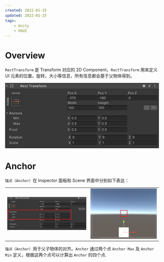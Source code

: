```yaml
---
created: 2022-01-25
updated: 2022-01-25
tags:
    - Unity
    - UGUI
---
```


# Overview

`RectTransform` 是 Transform 对应的 2D Component，`RectTransform` 用来定义 UI 元素的位置，旋转，大小等信息，所有信息都会基于父物体得到。

![|500](assets/RectTransform/image-20220125231029155.png)


# Anchor
`锚点（Anchor）`在 Inspector 面板和 Scene 界面中分别如下表达：

|     |     |
| --- | --- |
| ![](assets/RectTransform/image-20220125231146698.png)    | ![](assets/RectTransform/image-20220125232054760.png)  |



`锚点（Anchor）`用于父子物体的对齐。`Anchor` 通过两个点 `Anchor Max` 及 `Anchor Min` 定义，根据这两个点可以计算出 `Anchor` 的四个点.